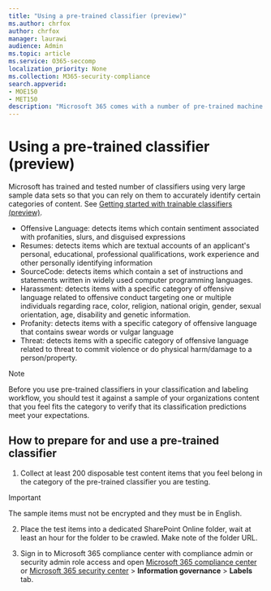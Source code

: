 ```yaml
---
title: "Using a pre-trained classifier (preview)"
ms.author: chrfox
author: chrfox
manager: laurawi
audience: Admin
ms.topic: article
ms.service: O365-seccomp
localization_priority: None
ms.collection: M365-security-compliance
search.appverid: 
- MOE150
- MET150
description: "Microsoft 365 comes with a number of pre-trained machine learning classifiers you can use to identify and label content across your organization. This topic shows you how to prepare for using these pre-trained classifiers."
---
```


# Using a pre-trained classifier (preview)

Microsoft has trained and tested number of classifiers using very large sample data sets so that you can rely on them to accurately identify certain categories of content. See [Getting started with trainable classifiers (preview)](classifier-getting-started-with.md).

- Offensive Language: detects items which contain sentiment associated with profanities, slurs, and disguised expressions
- Resumes: detects items which are textual accounts of an applicant's personal, educational, professional qualifications, work experience and other personally identifying information
- SourceCode: detects items which contain a set of instructions and statements written in widely used computer programming languages.
- Harassment: detects items with a specific category of offensive language related to offensive conduct targeting one or multiple individuals regarding race, color, religion, national origin, gender, sexual orientation, age, disability and genetic information.
- Profanity: detects items with a specific category of offensive language that contains swear words or vulgar language
- Threat: detects items with a specific category of offensive language related to threat to commit violence or do physical harm/damage to a person/property.

> [!NOTE]
> Before you use pre-trained classifiers in your classification and labeling workflow, you should test it against a sample of your organizations content that you feel fits the category to verify that its classification predictions meet your expectations.

## How to prepare for and use a pre-trained classifier

1. Collect at least 200 disposable test content items that you feel belong in the category of the pre-trained classifier you are testing.

> [!IMPORTANT]
> The sample items must not be encrypted and they must be in English.

2. Place the test items into a dedicated SharePoint Online folder, wait at least an hour for the folder to be crawled. Make note of the folder URL.

3. Sign in to Microsoft 365 compliance center with compliance admin or security admin role access and open [Microsoft 365 compliance center](https://compliance.microsoft.com/informationgovernance?viewid=overview) or [Microsoft 365 security center](https://security.microsoft.com/informationgovernance?viewid=overview) > **Information governance** > **Labels** tab.

